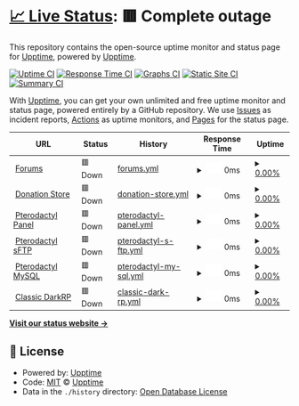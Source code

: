 # [📈 Live Status](https://status.undeadservers.org): <!--live status--> **🟥 Complete outage**

This repository contains the open-source uptime monitor and status page for [Upptime](https://upptime.js.org), powered by [Upptime](https://github.com/upptime/upptime).

[![Uptime CI](https://github.com/reformscripts/undead-uptime/workflows/Uptime%20CI/badge.svg)](https://github.com/reformscripts/undead-uptime/actions?query=workflow%3A%22Uptime+CI%22)
[![Response Time CI](https://github.com/reformscripts/undead-uptime/workflows/Response%20Time%20CI/badge.svg)](https://github.com/reformscripts/undead-uptime/actions?query=workflow%3A%22Response+Time+CI%22)
[![Graphs CI](https://github.com/reformscripts/undead-uptime/workflows/Graphs%20CI/badge.svg)](https://github.com/reformscripts/undead-uptime/actions?query=workflow%3A%22Graphs+CI%22)
[![Static Site CI](https://github.com/reformscripts/undead-uptime/workflows/Static%20Site%20CI/badge.svg)](https://github.com/reformscripts/undead-uptime/actions?query=workflow%3A%22Static+Site+CI%22)
[![Summary CI](https://github.com/reformscripts/undead-uptime/workflows/Summary%20CI/badge.svg)](https://github.com/reformscripts/undead-uptime/actions?query=workflow%3A%22Summary+CI%22)

With [Upptime](https://upptime.js.org), you can get your own unlimited and free uptime monitor and status page, powered entirely by a GitHub repository. We use [Issues](https://github.com/upptime/upptime/issues) as incident reports, [Actions](https://github.com/reformscripts/undead-uptime/actions) as uptime monitors, and [Pages](https://status.undeadservers.org) for the status page.

<!--start: status pages-->
<!-- This summary is generated by Upptime (https://github.com/upptime/upptime) -->
<!-- Do not edit this manually, your changes will be overwritten -->
<!-- prettier-ignore -->
| URL | Status | History | Response Time | Uptime |
| --- | ------ | ------- | ------------- | ------ |
| <img alt="" src="https://favicons.githubusercontent.com/undeadservers.org" height="13"> [Forums](https://undeadservers.org) | 🟥 Down | [forums.yml](https://github.com/reformscripts/undead-uptime/commits/HEAD/history/forums.yml) | <details><summary><img alt="Response time graph" src="./graphs/forums/response-time-week.png" height="20"> 0ms</summary><br><a href="https://status.undeadservers.org/history/forums"><img alt="Response time 476" src="https://img.shields.io/endpoint?url=https%3A%2F%2Fraw.githubusercontent.com%2Freformscripts%2Fundead-uptime%2FHEAD%2Fapi%2Fforums%2Fresponse-time.json"></a><br><a href="https://status.undeadservers.org/history/forums"><img alt="24-hour response time 0" src="https://img.shields.io/endpoint?url=https%3A%2F%2Fraw.githubusercontent.com%2Freformscripts%2Fundead-uptime%2FHEAD%2Fapi%2Fforums%2Fresponse-time-day.json"></a><br><a href="https://status.undeadservers.org/history/forums"><img alt="7-day response time 0" src="https://img.shields.io/endpoint?url=https%3A%2F%2Fraw.githubusercontent.com%2Freformscripts%2Fundead-uptime%2FHEAD%2Fapi%2Fforums%2Fresponse-time-week.json"></a><br><a href="https://status.undeadservers.org/history/forums"><img alt="30-day response time 0" src="https://img.shields.io/endpoint?url=https%3A%2F%2Fraw.githubusercontent.com%2Freformscripts%2Fundead-uptime%2FHEAD%2Fapi%2Fforums%2Fresponse-time-month.json"></a><br><a href="https://status.undeadservers.org/history/forums"><img alt="1-year response time 476" src="https://img.shields.io/endpoint?url=https%3A%2F%2Fraw.githubusercontent.com%2Freformscripts%2Fundead-uptime%2FHEAD%2Fapi%2Fforums%2Fresponse-time-year.json"></a></details> | <details><summary><a href="https://status.undeadservers.org/history/forums">0.00%</a></summary><a href="https://status.undeadservers.org/history/forums"><img alt="All-time uptime 12.40%" src="https://img.shields.io/endpoint?url=https%3A%2F%2Fraw.githubusercontent.com%2Freformscripts%2Fundead-uptime%2FHEAD%2Fapi%2Fforums%2Fuptime.json"></a><br><a href="https://status.undeadservers.org/history/forums"><img alt="24-hour uptime 0.00%" src="https://img.shields.io/endpoint?url=https%3A%2F%2Fraw.githubusercontent.com%2Freformscripts%2Fundead-uptime%2FHEAD%2Fapi%2Fforums%2Fuptime-day.json"></a><br><a href="https://status.undeadservers.org/history/forums"><img alt="7-day uptime 0.00%" src="https://img.shields.io/endpoint?url=https%3A%2F%2Fraw.githubusercontent.com%2Freformscripts%2Fundead-uptime%2FHEAD%2Fapi%2Fforums%2Fuptime-week.json"></a><br><a href="https://status.undeadservers.org/history/forums"><img alt="30-day uptime 0.00%" src="https://img.shields.io/endpoint?url=https%3A%2F%2Fraw.githubusercontent.com%2Freformscripts%2Fundead-uptime%2FHEAD%2Fapi%2Fforums%2Fuptime-month.json"></a><br><a href="https://status.undeadservers.org/history/forums"><img alt="1-year uptime 12.40%" src="https://img.shields.io/endpoint?url=https%3A%2F%2Fraw.githubusercontent.com%2Freformscripts%2Fundead-uptime%2FHEAD%2Fapi%2Fforums%2Fuptime-year.json"></a></details>
| <img alt="" src="https://favicons.githubusercontent.com/store.undeadservers.org" height="13"> [Donation Store](https://store.undeadservers.org) | 🟥 Down | [donation-store.yml](https://github.com/reformscripts/undead-uptime/commits/HEAD/history/donation-store.yml) | <details><summary><img alt="Response time graph" src="./graphs/donation-store/response-time-week.png" height="20"> 0ms</summary><br><a href="https://status.undeadservers.org/history/donation-store"><img alt="Response time 383" src="https://img.shields.io/endpoint?url=https%3A%2F%2Fraw.githubusercontent.com%2Freformscripts%2Fundead-uptime%2FHEAD%2Fapi%2Fdonation-store%2Fresponse-time.json"></a><br><a href="https://status.undeadservers.org/history/donation-store"><img alt="24-hour response time 0" src="https://img.shields.io/endpoint?url=https%3A%2F%2Fraw.githubusercontent.com%2Freformscripts%2Fundead-uptime%2FHEAD%2Fapi%2Fdonation-store%2Fresponse-time-day.json"></a><br><a href="https://status.undeadservers.org/history/donation-store"><img alt="7-day response time 0" src="https://img.shields.io/endpoint?url=https%3A%2F%2Fraw.githubusercontent.com%2Freformscripts%2Fundead-uptime%2FHEAD%2Fapi%2Fdonation-store%2Fresponse-time-week.json"></a><br><a href="https://status.undeadservers.org/history/donation-store"><img alt="30-day response time 0" src="https://img.shields.io/endpoint?url=https%3A%2F%2Fraw.githubusercontent.com%2Freformscripts%2Fundead-uptime%2FHEAD%2Fapi%2Fdonation-store%2Fresponse-time-month.json"></a><br><a href="https://status.undeadservers.org/history/donation-store"><img alt="1-year response time 383" src="https://img.shields.io/endpoint?url=https%3A%2F%2Fraw.githubusercontent.com%2Freformscripts%2Fundead-uptime%2FHEAD%2Fapi%2Fdonation-store%2Fresponse-time-year.json"></a></details> | <details><summary><a href="https://status.undeadservers.org/history/donation-store">0.00%</a></summary><a href="https://status.undeadservers.org/history/donation-store"><img alt="All-time uptime 12.39%" src="https://img.shields.io/endpoint?url=https%3A%2F%2Fraw.githubusercontent.com%2Freformscripts%2Fundead-uptime%2FHEAD%2Fapi%2Fdonation-store%2Fuptime.json"></a><br><a href="https://status.undeadservers.org/history/donation-store"><img alt="24-hour uptime 0.00%" src="https://img.shields.io/endpoint?url=https%3A%2F%2Fraw.githubusercontent.com%2Freformscripts%2Fundead-uptime%2FHEAD%2Fapi%2Fdonation-store%2Fuptime-day.json"></a><br><a href="https://status.undeadservers.org/history/donation-store"><img alt="7-day uptime 0.00%" src="https://img.shields.io/endpoint?url=https%3A%2F%2Fraw.githubusercontent.com%2Freformscripts%2Fundead-uptime%2FHEAD%2Fapi%2Fdonation-store%2Fuptime-week.json"></a><br><a href="https://status.undeadservers.org/history/donation-store"><img alt="30-day uptime 0.00%" src="https://img.shields.io/endpoint?url=https%3A%2F%2Fraw.githubusercontent.com%2Freformscripts%2Fundead-uptime%2FHEAD%2Fapi%2Fdonation-store%2Fuptime-month.json"></a><br><a href="https://status.undeadservers.org/history/donation-store"><img alt="1-year uptime 12.39%" src="https://img.shields.io/endpoint?url=https%3A%2F%2Fraw.githubusercontent.com%2Freformscripts%2Fundead-uptime%2FHEAD%2Fapi%2Fdonation-store%2Fuptime-year.json"></a></details>
| <img alt="" src="https://favicons.githubusercontent.com/undead-panel.com" height="13"> [Pterodactyl Panel](https://undead-panel.com) | 🟥 Down | [pterodactyl-panel.yml](https://github.com/reformscripts/undead-uptime/commits/HEAD/history/pterodactyl-panel.yml) | <details><summary><img alt="Response time graph" src="./graphs/pterodactyl-panel/response-time-week.png" height="20"> 0ms</summary><br><a href="https://status.undeadservers.org/history/pterodactyl-panel"><img alt="Response time 261" src="https://img.shields.io/endpoint?url=https%3A%2F%2Fraw.githubusercontent.com%2Freformscripts%2Fundead-uptime%2FHEAD%2Fapi%2Fpterodactyl-panel%2Fresponse-time.json"></a><br><a href="https://status.undeadservers.org/history/pterodactyl-panel"><img alt="24-hour response time 0" src="https://img.shields.io/endpoint?url=https%3A%2F%2Fraw.githubusercontent.com%2Freformscripts%2Fundead-uptime%2FHEAD%2Fapi%2Fpterodactyl-panel%2Fresponse-time-day.json"></a><br><a href="https://status.undeadservers.org/history/pterodactyl-panel"><img alt="7-day response time 0" src="https://img.shields.io/endpoint?url=https%3A%2F%2Fraw.githubusercontent.com%2Freformscripts%2Fundead-uptime%2FHEAD%2Fapi%2Fpterodactyl-panel%2Fresponse-time-week.json"></a><br><a href="https://status.undeadservers.org/history/pterodactyl-panel"><img alt="30-day response time 0" src="https://img.shields.io/endpoint?url=https%3A%2F%2Fraw.githubusercontent.com%2Freformscripts%2Fundead-uptime%2FHEAD%2Fapi%2Fpterodactyl-panel%2Fresponse-time-month.json"></a><br><a href="https://status.undeadservers.org/history/pterodactyl-panel"><img alt="1-year response time 261" src="https://img.shields.io/endpoint?url=https%3A%2F%2Fraw.githubusercontent.com%2Freformscripts%2Fundead-uptime%2FHEAD%2Fapi%2Fpterodactyl-panel%2Fresponse-time-year.json"></a></details> | <details><summary><a href="https://status.undeadservers.org/history/pterodactyl-panel">0.00%</a></summary><a href="https://status.undeadservers.org/history/pterodactyl-panel"><img alt="All-time uptime 40.97%" src="https://img.shields.io/endpoint?url=https%3A%2F%2Fraw.githubusercontent.com%2Freformscripts%2Fundead-uptime%2FHEAD%2Fapi%2Fpterodactyl-panel%2Fuptime.json"></a><br><a href="https://status.undeadservers.org/history/pterodactyl-panel"><img alt="24-hour uptime 0.00%" src="https://img.shields.io/endpoint?url=https%3A%2F%2Fraw.githubusercontent.com%2Freformscripts%2Fundead-uptime%2FHEAD%2Fapi%2Fpterodactyl-panel%2Fuptime-day.json"></a><br><a href="https://status.undeadservers.org/history/pterodactyl-panel"><img alt="7-day uptime 0.00%" src="https://img.shields.io/endpoint?url=https%3A%2F%2Fraw.githubusercontent.com%2Freformscripts%2Fundead-uptime%2FHEAD%2Fapi%2Fpterodactyl-panel%2Fuptime-week.json"></a><br><a href="https://status.undeadservers.org/history/pterodactyl-panel"><img alt="30-day uptime 0.00%" src="https://img.shields.io/endpoint?url=https%3A%2F%2Fraw.githubusercontent.com%2Freformscripts%2Fundead-uptime%2FHEAD%2Fapi%2Fpterodactyl-panel%2Fuptime-month.json"></a><br><a href="https://status.undeadservers.org/history/pterodactyl-panel"><img alt="1-year uptime 40.97%" src="https://img.shields.io/endpoint?url=https%3A%2F%2Fraw.githubusercontent.com%2Freformscripts%2Fundead-uptime%2FHEAD%2Fapi%2Fpterodactyl-panel%2Fuptime-year.json"></a></details>
| <img alt="" src="https://favicons.githubusercontent.com/undead-panel.com" height="13"> [Pterodactyl sFTP](https://undead-panel.com) | 🟥 Down | [pterodactyl-s-ftp.yml](https://github.com/reformscripts/undead-uptime/commits/HEAD/history/pterodactyl-s-ftp.yml) | <details><summary><img alt="Response time graph" src="./graphs/pterodactyl-s-ftp/response-time-week.png" height="20"> 0ms</summary><br><a href="https://status.undeadservers.org/history/pterodactyl-s-ftp"><img alt="Response time 0" src="https://img.shields.io/endpoint?url=https%3A%2F%2Fraw.githubusercontent.com%2Freformscripts%2Fundead-uptime%2FHEAD%2Fapi%2Fpterodactyl-s-ftp%2Fresponse-time.json"></a><br><a href="https://status.undeadservers.org/history/pterodactyl-s-ftp"><img alt="24-hour response time 0" src="https://img.shields.io/endpoint?url=https%3A%2F%2Fraw.githubusercontent.com%2Freformscripts%2Fundead-uptime%2FHEAD%2Fapi%2Fpterodactyl-s-ftp%2Fresponse-time-day.json"></a><br><a href="https://status.undeadservers.org/history/pterodactyl-s-ftp"><img alt="7-day response time 0" src="https://img.shields.io/endpoint?url=https%3A%2F%2Fraw.githubusercontent.com%2Freformscripts%2Fundead-uptime%2FHEAD%2Fapi%2Fpterodactyl-s-ftp%2Fresponse-time-week.json"></a><br><a href="https://status.undeadservers.org/history/pterodactyl-s-ftp"><img alt="30-day response time 0" src="https://img.shields.io/endpoint?url=https%3A%2F%2Fraw.githubusercontent.com%2Freformscripts%2Fundead-uptime%2FHEAD%2Fapi%2Fpterodactyl-s-ftp%2Fresponse-time-month.json"></a><br><a href="https://status.undeadservers.org/history/pterodactyl-s-ftp"><img alt="1-year response time 0" src="https://img.shields.io/endpoint?url=https%3A%2F%2Fraw.githubusercontent.com%2Freformscripts%2Fundead-uptime%2FHEAD%2Fapi%2Fpterodactyl-s-ftp%2Fresponse-time-year.json"></a></details> | <details><summary><a href="https://status.undeadservers.org/history/pterodactyl-s-ftp">0.00%</a></summary><a href="https://status.undeadservers.org/history/pterodactyl-s-ftp"><img alt="All-time uptime 40.96%" src="https://img.shields.io/endpoint?url=https%3A%2F%2Fraw.githubusercontent.com%2Freformscripts%2Fundead-uptime%2FHEAD%2Fapi%2Fpterodactyl-s-ftp%2Fuptime.json"></a><br><a href="https://status.undeadservers.org/history/pterodactyl-s-ftp"><img alt="24-hour uptime 0.00%" src="https://img.shields.io/endpoint?url=https%3A%2F%2Fraw.githubusercontent.com%2Freformscripts%2Fundead-uptime%2FHEAD%2Fapi%2Fpterodactyl-s-ftp%2Fuptime-day.json"></a><br><a href="https://status.undeadservers.org/history/pterodactyl-s-ftp"><img alt="7-day uptime 0.00%" src="https://img.shields.io/endpoint?url=https%3A%2F%2Fraw.githubusercontent.com%2Freformscripts%2Fundead-uptime%2FHEAD%2Fapi%2Fpterodactyl-s-ftp%2Fuptime-week.json"></a><br><a href="https://status.undeadservers.org/history/pterodactyl-s-ftp"><img alt="30-day uptime 0.00%" src="https://img.shields.io/endpoint?url=https%3A%2F%2Fraw.githubusercontent.com%2Freformscripts%2Fundead-uptime%2FHEAD%2Fapi%2Fpterodactyl-s-ftp%2Fuptime-month.json"></a><br><a href="https://status.undeadservers.org/history/pterodactyl-s-ftp"><img alt="1-year uptime 40.96%" src="https://img.shields.io/endpoint?url=https%3A%2F%2Fraw.githubusercontent.com%2Freformscripts%2Fundead-uptime%2FHEAD%2Fapi%2Fpterodactyl-s-ftp%2Fuptime-year.json"></a></details>
| <img alt="" src="https://favicons.githubusercontent.com/undead-panel.com" height="13"> [Pterodactyl MySQL](https://undead-panel.com) | 🟥 Down | [pterodactyl-my-sql.yml](https://github.com/reformscripts/undead-uptime/commits/HEAD/history/pterodactyl-my-sql.yml) | <details><summary><img alt="Response time graph" src="./graphs/pterodactyl-my-sql/response-time-week.png" height="20"> 0ms</summary><br><a href="https://status.undeadservers.org/history/pterodactyl-my-sql"><img alt="Response time 0" src="https://img.shields.io/endpoint?url=https%3A%2F%2Fraw.githubusercontent.com%2Freformscripts%2Fundead-uptime%2FHEAD%2Fapi%2Fpterodactyl-my-sql%2Fresponse-time.json"></a><br><a href="https://status.undeadservers.org/history/pterodactyl-my-sql"><img alt="24-hour response time 0" src="https://img.shields.io/endpoint?url=https%3A%2F%2Fraw.githubusercontent.com%2Freformscripts%2Fundead-uptime%2FHEAD%2Fapi%2Fpterodactyl-my-sql%2Fresponse-time-day.json"></a><br><a href="https://status.undeadservers.org/history/pterodactyl-my-sql"><img alt="7-day response time 0" src="https://img.shields.io/endpoint?url=https%3A%2F%2Fraw.githubusercontent.com%2Freformscripts%2Fundead-uptime%2FHEAD%2Fapi%2Fpterodactyl-my-sql%2Fresponse-time-week.json"></a><br><a href="https://status.undeadservers.org/history/pterodactyl-my-sql"><img alt="30-day response time 0" src="https://img.shields.io/endpoint?url=https%3A%2F%2Fraw.githubusercontent.com%2Freformscripts%2Fundead-uptime%2FHEAD%2Fapi%2Fpterodactyl-my-sql%2Fresponse-time-month.json"></a><br><a href="https://status.undeadservers.org/history/pterodactyl-my-sql"><img alt="1-year response time 0" src="https://img.shields.io/endpoint?url=https%3A%2F%2Fraw.githubusercontent.com%2Freformscripts%2Fundead-uptime%2FHEAD%2Fapi%2Fpterodactyl-my-sql%2Fresponse-time-year.json"></a></details> | <details><summary><a href="https://status.undeadservers.org/history/pterodactyl-my-sql">0.00%</a></summary><a href="https://status.undeadservers.org/history/pterodactyl-my-sql"><img alt="All-time uptime 40.96%" src="https://img.shields.io/endpoint?url=https%3A%2F%2Fraw.githubusercontent.com%2Freformscripts%2Fundead-uptime%2FHEAD%2Fapi%2Fpterodactyl-my-sql%2Fuptime.json"></a><br><a href="https://status.undeadservers.org/history/pterodactyl-my-sql"><img alt="24-hour uptime 0.00%" src="https://img.shields.io/endpoint?url=https%3A%2F%2Fraw.githubusercontent.com%2Freformscripts%2Fundead-uptime%2FHEAD%2Fapi%2Fpterodactyl-my-sql%2Fuptime-day.json"></a><br><a href="https://status.undeadservers.org/history/pterodactyl-my-sql"><img alt="7-day uptime 0.00%" src="https://img.shields.io/endpoint?url=https%3A%2F%2Fraw.githubusercontent.com%2Freformscripts%2Fundead-uptime%2FHEAD%2Fapi%2Fpterodactyl-my-sql%2Fuptime-week.json"></a><br><a href="https://status.undeadservers.org/history/pterodactyl-my-sql"><img alt="30-day uptime 0.00%" src="https://img.shields.io/endpoint?url=https%3A%2F%2Fraw.githubusercontent.com%2Freformscripts%2Fundead-uptime%2FHEAD%2Fapi%2Fpterodactyl-my-sql%2Fuptime-month.json"></a><br><a href="https://status.undeadservers.org/history/pterodactyl-my-sql"><img alt="1-year uptime 40.96%" src="https://img.shields.io/endpoint?url=https%3A%2F%2Fraw.githubusercontent.com%2Freformscripts%2Fundead-uptime%2FHEAD%2Fapi%2Fpterodactyl-my-sql%2Fuptime-year.json"></a></details>
| <img alt="" src="https://favicons.githubusercontent.com/undead-panel.com" height="13"> [Classic DarkRP](https://undead-panel.com) | 🟥 Down | [classic-dark-rp.yml](https://github.com/reformscripts/undead-uptime/commits/HEAD/history/classic-dark-rp.yml) | <details><summary><img alt="Response time graph" src="./graphs/classic-dark-rp/response-time-week.png" height="20"> 0ms</summary><br><a href="https://status.undeadservers.org/history/classic-dark-rp"><img alt="Response time 156" src="https://img.shields.io/endpoint?url=https%3A%2F%2Fraw.githubusercontent.com%2Freformscripts%2Fundead-uptime%2FHEAD%2Fapi%2Fclassic-dark-rp%2Fresponse-time.json"></a><br><a href="https://status.undeadservers.org/history/classic-dark-rp"><img alt="24-hour response time 0" src="https://img.shields.io/endpoint?url=https%3A%2F%2Fraw.githubusercontent.com%2Freformscripts%2Fundead-uptime%2FHEAD%2Fapi%2Fclassic-dark-rp%2Fresponse-time-day.json"></a><br><a href="https://status.undeadservers.org/history/classic-dark-rp"><img alt="7-day response time 0" src="https://img.shields.io/endpoint?url=https%3A%2F%2Fraw.githubusercontent.com%2Freformscripts%2Fundead-uptime%2FHEAD%2Fapi%2Fclassic-dark-rp%2Fresponse-time-week.json"></a><br><a href="https://status.undeadservers.org/history/classic-dark-rp"><img alt="30-day response time 0" src="https://img.shields.io/endpoint?url=https%3A%2F%2Fraw.githubusercontent.com%2Freformscripts%2Fundead-uptime%2FHEAD%2Fapi%2Fclassic-dark-rp%2Fresponse-time-month.json"></a><br><a href="https://status.undeadservers.org/history/classic-dark-rp"><img alt="1-year response time 156" src="https://img.shields.io/endpoint?url=https%3A%2F%2Fraw.githubusercontent.com%2Freformscripts%2Fundead-uptime%2FHEAD%2Fapi%2Fclassic-dark-rp%2Fresponse-time-year.json"></a></details> | <details><summary><a href="https://status.undeadservers.org/history/classic-dark-rp">0.00%</a></summary><a href="https://status.undeadservers.org/history/classic-dark-rp"><img alt="All-time uptime 40.97%" src="https://img.shields.io/endpoint?url=https%3A%2F%2Fraw.githubusercontent.com%2Freformscripts%2Fundead-uptime%2FHEAD%2Fapi%2Fclassic-dark-rp%2Fuptime.json"></a><br><a href="https://status.undeadservers.org/history/classic-dark-rp"><img alt="24-hour uptime 0.00%" src="https://img.shields.io/endpoint?url=https%3A%2F%2Fraw.githubusercontent.com%2Freformscripts%2Fundead-uptime%2FHEAD%2Fapi%2Fclassic-dark-rp%2Fuptime-day.json"></a><br><a href="https://status.undeadservers.org/history/classic-dark-rp"><img alt="7-day uptime 0.00%" src="https://img.shields.io/endpoint?url=https%3A%2F%2Fraw.githubusercontent.com%2Freformscripts%2Fundead-uptime%2FHEAD%2Fapi%2Fclassic-dark-rp%2Fuptime-week.json"></a><br><a href="https://status.undeadservers.org/history/classic-dark-rp"><img alt="30-day uptime 0.00%" src="https://img.shields.io/endpoint?url=https%3A%2F%2Fraw.githubusercontent.com%2Freformscripts%2Fundead-uptime%2FHEAD%2Fapi%2Fclassic-dark-rp%2Fuptime-month.json"></a><br><a href="https://status.undeadservers.org/history/classic-dark-rp"><img alt="1-year uptime 40.97%" src="https://img.shields.io/endpoint?url=https%3A%2F%2Fraw.githubusercontent.com%2Freformscripts%2Fundead-uptime%2FHEAD%2Fapi%2Fclassic-dark-rp%2Fuptime-year.json"></a></details>

<!--end: status pages-->

[**Visit our status website →**](https://status.undeadservers.org)

## 📄 License

- Powered by: [Upptime](https://github.com/upptime/upptime)
- Code: [MIT](./LICENSE) © [Upptime](https://upptime.js.org)
- Data in the `./history` directory: [Open Database License](https://opendatacommons.org/licenses/odbl/1-0/)
